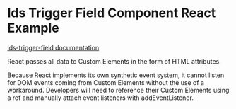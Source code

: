 # Ids Trigger Field Component React Example

[ids-trigger-field documentation](https://github.com/infor-design/enterprise-wc/blob/main/src/components/ids-trigger-field/README.md)

React passes all data to Custom Elements in the form of HTML attributes.

Because React implements its own synthetic event system, it cannot listen for DOM events coming from Custom Elements without the use of a workaround. Developers will need to reference their Custom Elements using a ref and manually attach event listeners with addEventListener.
